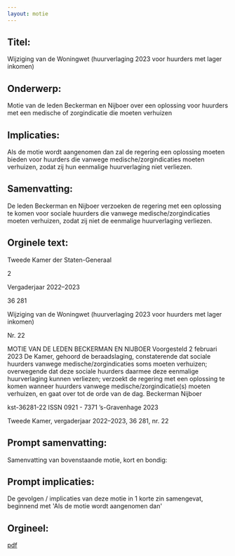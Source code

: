 ```yaml
---
layout: motie
---
```

## Titel:
Wijziging van de Woningwet (huurverlaging 2023 voor huurders met lager inkomen)
## Onderwerp:
Motie van de leden Beckerman en Nijboer over een oplossing voor huurders met een medische of zorgindicatie die moeten verhuizen
## Implicaties:

Als de motie wordt aangenomen dan zal de regering een oplossing moeten bieden voor huurders die vanwege medische/zorgindicaties moeten verhuizen, zodat zij hun eenmalige huurverlaging niet verliezen.
## Samenvatting:

De leden Beckerman en Nijboer verzoeken de regering met een oplossing te komen voor sociale huurders die vanwege medische/zorgindicaties moeten verhuizen, zodat zij niet de eenmalige huurverlaging verliezen.
## Orginele text:


Tweede Kamer der Staten-Generaal

2

Vergaderjaar 2022–2023

36 281

Wijziging van de Woningwet (huurverlaging
2023 voor huurders met lager inkomen)

Nr. 22

MOTIE VAN DE LEDEN BECKERMAN EN NIJBOER
Voorgesteld 2 februari 2023
De Kamer,
gehoord de beraadslaging,
constaterende dat sociale huurders vanwege medische/zorgindicaties
soms moeten verhuizen;
overwegende dat deze sociale huurders daarmee deze eenmalige
huurverlaging kunnen verliezen;
verzoekt de regering met een oplossing te komen wanneer huurders
vanwege medische/zorgindicatie(s) moeten verhuizen,
en gaat over tot de orde van de dag.
Beckerman
Nijboer

kst-36281-22
ISSN 0921 - 7371
’s-Gravenhage 2023

Tweede Kamer, vergaderjaar 2022–2023, 36 281, nr. 22


## Prompt samenvatting:
Samenvatting van bovenstaande motie, kort en bondig:


## Prompt implicaties:
De gevolgen / implicaties van deze motie in 1 korte zin samengevat, beginnend met 'Als de motie wordt aangenomen dan' 

## Orgineel:
[pdf](https://gegevensmagazijn.tweedekamer.nl/OData/v4/2.0/Document(a580cbe6-90f5-462a-b003-c53efea46481)/resource)

